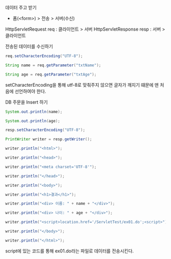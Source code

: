 데이터 주고 받기 
- 폼(\<form\>) > 전송 > 서버(수신)



HttpServletRequest req : 클라이언트 > 서버
HttpServletResponse resp : 서버 > 클라이언트


전송된 데이터를 수신하기  

```java
req.setCharacterEncoding("UTF-8");

String name = req.getParameter("txtName");

String age = req.getParameter("txtAge");
```

setCharacterEncoding을 통해 utf-8로 맞춰주지 않으면 글자가 깨지기 떄문에 맨 처음에 선언하여야 한다.

DB 주문을 Insert 하기 

```java
System.out.println(name);

System.out.println(age);

resp.setCharacterEncoding("UTF-8");

PrintWriter writer = resp.getWriter();

writer.println("<html>");

writer.println("<head>");

writer.println("<meta charset='UTF-8'");

writer.println("</head>");

writer.println("<body>");

writer.println("<h1>결과</h1>");

writer.println("<div> 이름: " + name + "</div>");

writer.println("<div> 나이: " + age + "</div>");

writer.println("<script>location.href='/ServletTest/ex01.do';<script>");

writer.println("</body>");

writer.println("</html>");
```

script에 있는 코드를 통해 ex01.do라는 파일로 데이터를 전송시킨다. 

